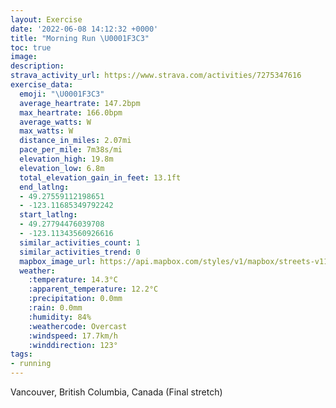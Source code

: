 ```yaml
---
layout: Exercise
date: '2022-06-08 14:12:32 +0000'
title: "Morning Run \U0001F3C3"
toc: true
image:
description:
strava_activity_url: https://www.strava.com/activities/7275347616
exercise_data:
  emoji: "\U0001F3C3"
  average_heartrate: 147.2bpm
  max_heartrate: 166.0bpm
  average_watts: W
  max_watts: W
  distance_in_miles: 2.07mi
  pace_per_mile: 7m38s/mi
  elevation_high: 19.8m
  elevation_low: 6.8m
  total_elevation_gain_in_feet: 13.1ft
  end_latlng:
  - 49.27559112198651
  - -123.11685349792242
  start_latlng:
  - 49.27794476039708
  - -123.11343560926616
  similar_activities_count: 1
  similar_activities_trend: 0
  mapbox_image_url: https://api.mapbox.com/styles/v1/mapbox/streets-v11/static/path-5+787af2-1.0(crwkH~qlnVl%40~%40f%40%5ERTr%40jAl%40pA~%40pCNP%3FEBCR%3Fr%40r%40l%40~%40x%40lBLND%40NIXa%40t%40cB%40MLQx%40%7BAzAeCXQzBe%40RO%60%40a%40%60%40QFKBa%40I_BIi%40Mg%40q%40%7BA_%40qAQe%40aAgBo%40u%40u%40cCMQWOCEC_%40As%40CQMSIE_%40GKGAUDy%40C%5BQWm%40c%40WIq%40KQGOQEMEi%40JyC%3FsBF%5B%60%40u%40F%5B%40O%3FmDAuAD%7DC%3FuCAUC%7CAC~DGvB%3Fz%40EnA%3F%60AE%5ESt%40GZA%5CD~%40MpAAdA%40%60%40Jh%40Vb%40RLr%40L%60%40Lr%40z%40DXBx%40JHZJHPD%5E%3Ff%40BPNT%5Eh%40f%40xARb%40v%40%60A%5C%60Ap%40pATXDHf%40rCNxBVr%40f%40lAJf%40IrAB~%40%3FbCGTe%40v%40MPMFUGQOGQKg%40C%5DF_AAm%40Ea%40Sg%40MOIC%7BAS%5DRg%40PS%40a%40IOLOj%40MdAKb%40MRg%40j%40gAtB),pin-s-s+e5b22e(-123.11344,49.27794),pin-s-f+89ae00(-123.11686000000003,49.275590000000044)/auto/800x800?access_token=pk.eyJ1Ijoiam9zaGJlY2ttYW4iLCJhIjoiY205eWR2aDd1MWZ6djJrbXc4a3M0bWZleiJ9.XiG9OWkNcZk2QzjJbxLB4A
  weather:
    :temperature: 14.3°C
    :apparent_temperature: 12.2°C
    :precipitation: 0.0mm
    :rain: 0.0mm
    :humidity: 84%
    :weathercode: Overcast
    :windspeed: 17.7km/h
    :winddirection: 123°
tags:
- running
---
```

Vancouver, British Columbia, Canada (Final stretch)
